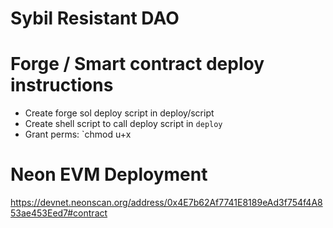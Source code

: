 # Sybil Resistant DAO

# Forge / Smart contract deploy instructions 

- Create forge sol deploy script in deploy/script
- Create shell script to call deploy script in `deploy`
- Grant perms: `chmod u+x 

# Neon EVM Deployment
https://devnet.neonscan.org/address/0x4E7b62Af7741E8189eAd3f754f4A853ae453Eed7#contract
